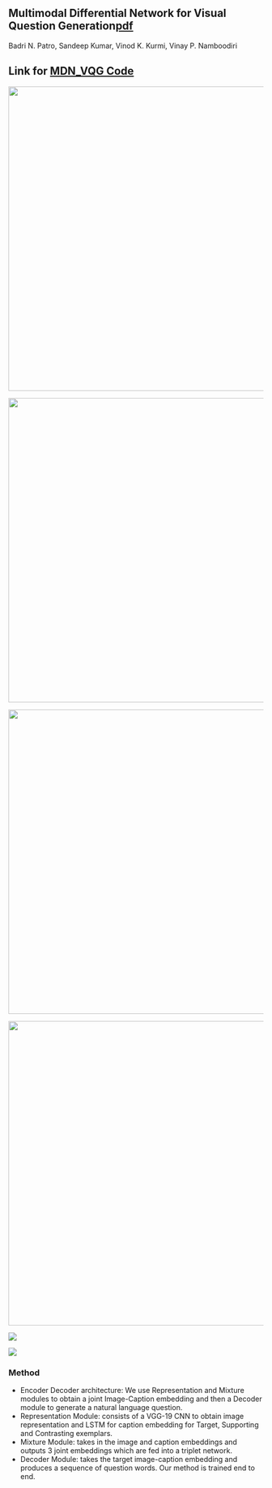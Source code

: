 ## Multimodal Differential Network for Visual Question Generation[pdf](https://arxiv.org/abs/1808.03986)

Badri N. Patro, Sandeep Kumar, Vinod K. Kurmi, Vinay P. Namboodiri

## Link for [MDN_VQG Code](https://github.com/badripatro/Visual_Question_Generation)

<p align="center">
 <img src="fig/cvpr_intro.png" width="600">
</p>

<p align="center">
 <img src="fig/cvpr_intro.png" width="600">
</p>

<p align="center">
 <img src="fig/cvpr_intro.png" width="600">
</p>

<p align="center">
 <img src="fig/cvpr_intro.png" width="600">
</p>


![](fig/cvpr_DAN.png) 

![](fig/cvpr_DAN.png) 

### Method
* Encoder Decoder architecture: We use Representation and Mixture modules to obtain a joint Image-Caption embedding and then a Decoder module to generate a natural language question.
* Representation Module: consists of a VGG-19 CNN to obtain image representation and LSTM for caption embedding for Target, Supporting and Contrasting exemplars.
* Mixture Module: takes in the image and caption embeddings and outputs 3 joint embeddings which are fed into a triplet network.
* Decoder Module: takes the target image-caption embedding and produces a sequence of question words. Our method is trained end to end.



